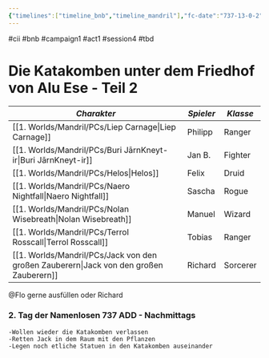 ```yaml
---
{"timelines":["timeline_bnb","timeline_mandril"],"fc-date":"737-13-0-2","fc-end":null,"fc-display-name":"Die Katakomben unter dem Friedhof von Alu Ese - Teil 2","aat-event-body":"Auf dem Weg raus aus den Katakomben retten B&B einen unverhoften Unterstützer. Jack von den großen Zauberern tritt B&B bei.","aat-render-enabled":true,"dg-publish":true,"permalink":"/2-journals/mandril/campaign-b-and-b/1-act/2022-06-23/","dgPassFrontmatter":true}
---
```


#cii #bnb #campaign1 #act1 #session4 #tbd

# Die Katakomben unter dem Friedhof von Alu Ese - Teil 2

| *Charakter* | *Spieler* | *Klasse* |
| ----------- | ----------- | ----------- |
| [[1. Worlds/Mandril/PCs/Liep Carnage\|Liep Carnage]] | Philipp | Ranger |
| [[1. Worlds/Mandril/PCs/Buri JārnKneyt-ir\|Buri JārnKneyt-ir]] | Jan B. | Fighter |
| [[1. Worlds/Mandril/PCs/Helos\|Helos]] | Felix | Druid |
| [[1. Worlds/Mandril/PCs/Naero Nightfall\|Naero Nightfall]] | Sascha | Rogue |
| [[1. Worlds/Mandril/PCs/Nolan Wisebreath\|Nolan Wisebreath]] | Manuel | Wizard |
| [[1. Worlds/Mandril/PCs/Terrol Rosscall\|Terrol Rosscall]] | Tobias | Ranger |
| [[1. Worlds/Mandril/PCs/Jack von den großen Zauberern\|Jack von den großen Zauberern]] | Richard | Sorcerer |



@Flo  gerne ausfüllen oder Richard

### 2. Tag der Namenlosen 737 ADD - Nachmittags
	-Wollen wieder die Katakomben verlassen
	-Retten Jack in dem Raum mit den Pflanzen
	-Legen noch etliche Statuen in den Katakomben auseinander

